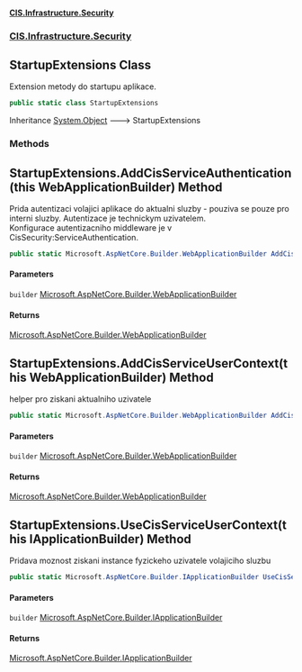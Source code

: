 #### [CIS.Infrastructure.Security](index.md 'index')
### [CIS.Infrastructure.Security](CIS.Infrastructure.Security.md 'CIS.Infrastructure.Security')

## StartupExtensions Class

Extension metody do startupu aplikace.

```csharp
public static class StartupExtensions
```

Inheritance [System.Object](https://docs.microsoft.com/en-us/dotnet/api/System.Object 'System.Object') &#129106; StartupExtensions
### Methods

<a name='CIS.Infrastructure.Security.StartupExtensions.AddCisServiceAuthentication(thisMicrosoft.AspNetCore.Builder.WebApplicationBuilder)'></a>

## StartupExtensions.AddCisServiceAuthentication(this WebApplicationBuilder) Method

Prida autentizaci volajici aplikace do aktualni sluzby - pouziva se pouze pro interni sluzby. Autentizace je technickym uzivatelem.  
Konfigurace autentizacniho middleware je v CisSecurity:ServiceAuthentication.

```csharp
public static Microsoft.AspNetCore.Builder.WebApplicationBuilder AddCisServiceAuthentication(this Microsoft.AspNetCore.Builder.WebApplicationBuilder builder);
```
#### Parameters

<a name='CIS.Infrastructure.Security.StartupExtensions.AddCisServiceAuthentication(thisMicrosoft.AspNetCore.Builder.WebApplicationBuilder).builder'></a>

`builder` [Microsoft.AspNetCore.Builder.WebApplicationBuilder](https://docs.microsoft.com/en-us/dotnet/api/Microsoft.AspNetCore.Builder.WebApplicationBuilder 'Microsoft.AspNetCore.Builder.WebApplicationBuilder')

#### Returns
[Microsoft.AspNetCore.Builder.WebApplicationBuilder](https://docs.microsoft.com/en-us/dotnet/api/Microsoft.AspNetCore.Builder.WebApplicationBuilder 'Microsoft.AspNetCore.Builder.WebApplicationBuilder')

<a name='CIS.Infrastructure.Security.StartupExtensions.AddCisServiceUserContext(thisMicrosoft.AspNetCore.Builder.WebApplicationBuilder)'></a>

## StartupExtensions.AddCisServiceUserContext(this WebApplicationBuilder) Method

helper pro ziskani aktualniho uzivatele

```csharp
public static Microsoft.AspNetCore.Builder.WebApplicationBuilder AddCisServiceUserContext(this Microsoft.AspNetCore.Builder.WebApplicationBuilder builder);
```
#### Parameters

<a name='CIS.Infrastructure.Security.StartupExtensions.AddCisServiceUserContext(thisMicrosoft.AspNetCore.Builder.WebApplicationBuilder).builder'></a>

`builder` [Microsoft.AspNetCore.Builder.WebApplicationBuilder](https://docs.microsoft.com/en-us/dotnet/api/Microsoft.AspNetCore.Builder.WebApplicationBuilder 'Microsoft.AspNetCore.Builder.WebApplicationBuilder')

#### Returns
[Microsoft.AspNetCore.Builder.WebApplicationBuilder](https://docs.microsoft.com/en-us/dotnet/api/Microsoft.AspNetCore.Builder.WebApplicationBuilder 'Microsoft.AspNetCore.Builder.WebApplicationBuilder')

<a name='CIS.Infrastructure.Security.StartupExtensions.UseCisServiceUserContext(thisMicrosoft.AspNetCore.Builder.IApplicationBuilder)'></a>

## StartupExtensions.UseCisServiceUserContext(this IApplicationBuilder) Method

Pridava moznost ziskani instance fyzickeho uzivatele volajiciho sluzbu

```csharp
public static Microsoft.AspNetCore.Builder.IApplicationBuilder UseCisServiceUserContext(this Microsoft.AspNetCore.Builder.IApplicationBuilder builder);
```
#### Parameters

<a name='CIS.Infrastructure.Security.StartupExtensions.UseCisServiceUserContext(thisMicrosoft.AspNetCore.Builder.IApplicationBuilder).builder'></a>

`builder` [Microsoft.AspNetCore.Builder.IApplicationBuilder](https://docs.microsoft.com/en-us/dotnet/api/Microsoft.AspNetCore.Builder.IApplicationBuilder 'Microsoft.AspNetCore.Builder.IApplicationBuilder')

#### Returns
[Microsoft.AspNetCore.Builder.IApplicationBuilder](https://docs.microsoft.com/en-us/dotnet/api/Microsoft.AspNetCore.Builder.IApplicationBuilder 'Microsoft.AspNetCore.Builder.IApplicationBuilder')